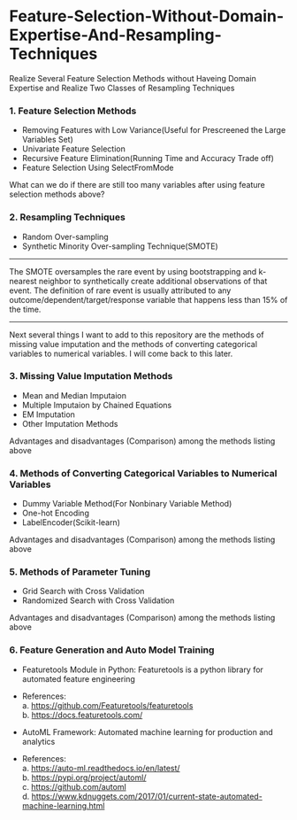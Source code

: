 # Feature-Selection-Without-Domain-Expertise-And-Resampling-Techniques
Realize Several Feature Selection Methods without Haveing Domain Expertise and Realize Two Classes of Resampling Techniques

### 1. Feature Selection Methods

* Removing Features with Low Variance(Useful for Prescreened the Large Variables Set)    
* Univariate Feature Selection
* Recursive Feature Elimination(Running Time and Accuracy Trade off)   
* Feature Selection Using SelectFromMode

What can we do if there are still too many variables after using feature selection methods above?

### 2. Resampling Techniques
* Random Over-sampling
* Synthetic Minority Over-sampling Technique(SMOTE)

***
The SMOTE oversamples the rare event by using bootstrapping and k-nearest neighbor to synthetically create additional observations of that event. The definition of rare event is usually attributed to any outcome/dependent/target/response variable that happens less than 15% of the time.
***

Next several things I want to add to this repository are the methods of missing value imputation and the methods of converting categorical variables to numerical variables. I will come back to this later.

### 3. Missing Value Imputation Methods
* Mean and Median Imputaion
* Multiple Imputaion by Chained Equations
* EM Imputation
* Other Imputation Methods

Advantages and disadvantages (Comparison) among the methods listing above

### 4. Methods of Converting Categorical Variables to Numerical Variables
* Dummy Variable Method(For Nonbinary Variable Method)
* One-hot Encoding
* LabelEncoder(Scikit-learn)

Advantages and disadvantages (Comparison) among the methods listing above

### 5. Methods of Parameter Tuning
* Grid Search with Cross Validation
* Randomized Search with Cross Validation

Advantages and disadvantages (Comparison) among the methods listing above

### 6. Feature Generation and Auto Model Training
* Featuretools Module in Python: Featuretools is a python library for automated feature engineering

 * References:  
   a. https://github.com/Featuretools/featuretools     
   b. https://docs.featuretools.com/

* AutoML Framework: Automated machine learning for production and analytics

 * References:  
   a. https://auto-ml.readthedocs.io/en/latest/  
   b. https://pypi.org/project/automl/   
   c. https://github.com/automl  
   d. https://www.kdnuggets.com/2017/01/current-state-automated-machine-learning.html
